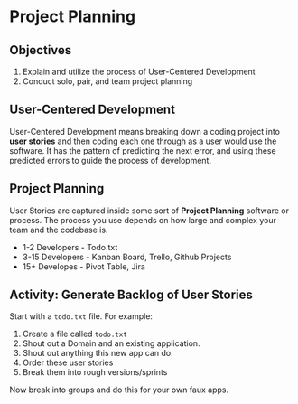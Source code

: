 # Project Planning

## Objectives

1. Explain and utilize the process of User-Centered Development
1. Conduct solo, pair, and team project planning

## User-Centered Development

User-Centered Development means breaking down a coding project into **user stories** and then coding each one through as a user would use the software. It has the pattern of predicting the next error, and using these predicted errors to guide the process of development.

## Project Planning

User Stories are captured inside some sort of **Project Planning** software or process. The process you use depends on how large and complex your team and the codebase is.

* 1-2 Developers - Todo.txt
* 3-15 Developers - Kanban Board, Trello, Github Projects
* 15+ Developes - Pivot Table, Jira

## Activity: Generate Backlog of User Stories

Start with a `todo.txt` file. For example:

1. Create a file called `todo.txt`
1. Shout out a Domain and an existing application.
1. Shout out anything this new app can do.
1. Order these user stories
1. Break them into rough versions/sprints

Now break into groups and do this for your own faux apps.
